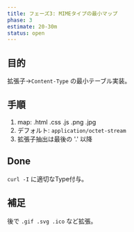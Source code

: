 ```yaml
---
title: フェーズ3: MIMEタイプの最小マップ
phase: 3
estimate: 20-30m
status: open
---
```


## 目的
拡張子→`Content-Type` の最小テーブル実装。

## 手順
1. map: .html .css .js .png .jpg
2. デフォルト: `application/octet-stream`
3. 拡張子抽出は最後の '.' 以降

## Done
`curl -I` に適切なType付与。

## 補足
後で `.gif .svg .ico` など拡張。
